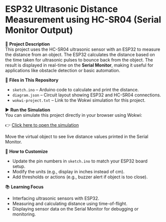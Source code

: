 # ESP32 Ultrasonic Distance Measurement using HC-SR04 (Serial Monitor Output)

📏 **Project Description**  
This project uses the HC-SR04 ultrasonic sensor with an ESP32 to measure the distance from an object. The ESP32 calculates the distance based on the time taken for ultrasonic pulses to bounce back from the object. The result is displayed in real-time on the **Serial Monitor**, making it useful for applications like obstacle detection or basic automation.

📁 **Files in This Repository**  
- `sketch.ino` – Arduino code to calculate and print the distance.  
- `diagram.json` – Circuit layout showing ESP32 and HC-SR04 connections.  
- `wokwi-project.txt` – Link to the Wokwi simulation for this project.  

▶️ **Run the Simulation**  
You can simulate this project directly in your browser using Wokwi:

👉 [Click here to open the simulation](https://wokwi.com/projects/432839216025520129)

Move the virtual object to see live distance values printed in the Serial Monitor.

🔧 **How to Customize**  
- Update the pin numbers in `sketch.ino` to match your ESP32 board setup.  
- Modify the units (e.g., display in inches instead of cm).  
- Add thresholds or actions (e.g., buzzer alert if object is too close).

📚 **Learning Focus**  
- Interfacing ultrasonic sensors with ESP32.  
- Measuring and calculating distance using time-of-flight.  
- Displaying sensor data on the Serial Monitor for debugging or monitoring.
